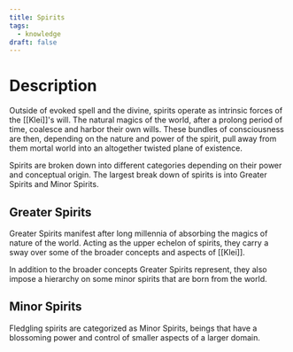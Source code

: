 ```yaml
---
title: Spirits
tags:
  - knowledge
draft: false
---
```

# Description
Outside of evoked spell and the divine, spirits operate as intrinsic forces of the [[Klei]]'s will. The natural magics of the world, after a prolong period of time, coalesce and harbor their own wills. These bundles of consciousness are then, depending on the nature and power of the spirit, pull away from them mortal world into an altogether twisted plane of existence.

Spirits are broken down into different categories depending on their power and conceptual origin. The largest break down of spirits is into Greater Spirits and Minor Spirits.

## Greater Spirits
Greater Spirits manifest after long millennia of absorbing the magics of nature of the world. Acting as the upper echelon of spirits, they carry a sway over some of the broader concepts and aspects of [[Klei]].

In addition to the broader concepts Greater Spirits represent, they also impose a hierarchy on some minor spirits that are born from the world.

## Minor Spirits
Fledgling spirits are categorized as Minor Spirits, beings that have a blossoming power and control of smaller aspects of a larger domain.